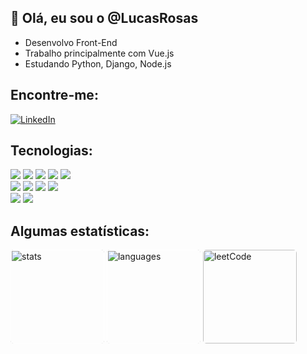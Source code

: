 ## 👋 Olá, eu sou o @LucasRosas

- Desenvolvo Front-End
- Trabalho principalmente com Vue.js
- Estudando Python, Django, Node.js

## Encontre-me:

<a href="https://www.linkedin.com/in/lucasRosas/" target="_blank">
<img src="https://img.shields.io/badge/LinkedIn-%230077B5.svg?&style=flat-square&logo=linkedin&logoColor=white" alt="LinkedIn"></a>

## Tecnologias:

<div align="left">
  <img src="https://img.shields.io/badge/Javascript-gray?style=flat-square&logo=JavaScript"/>
  <img src="https://img.shields.io/badge/Vue.js-gray?style=flat-square&logo=vuedotjs"/>
  <img src="https://img.shields.io/badge/HTML-gray?style=flat-square&logo=HTML5"/>
  <img src="https://img.shields.io/badge/css-gray?style=flat-square&logo=CSS3&logoColor=blue"/>
  <img src="https://img.shields.io/badge/sass-gray?style=flat-square&logo=sass"/>
  </br>
  <img src="https://img.shields.io/badge/Jira-gray?style=flat-square&logo=jira&logoColor=blue"/>
  <img src="https://img.shields.io/badge/Bitbucket-gray?style=flat-square&logo=bitbucket&logoColor=blue"/>
  <img src="https://img.shields.io/badge/Node.js-gray?style=flat-square&logo=nodedotjs"/>
  <img src="https://img.shields.io/badge/Django-gray?style=flat-square&logo=django&logoColor=darkgreen"/>
  </br>
  <img src="https://img.shields.io/badge/Docker-gray?style=flat-square&logo=docker"/>
  <img src="https://img.shields.io/badge/Capacitor-gray?style=flat-square&logo=capacitor"/>
</div>

## Algumas estatísticas:

<div>
    <img src="https://github-readme-stats.vercel.app/api?username=lucasRosas&show_icons=true&locale=en&layout=compact&theme=tokyonight" alt="stats" height="150em" style="outline: 1px solid white; border-radius: 5px; outline-offset:-1px" />
    <img src="https://github-readme-stats.vercel.app/api/top-langs?username=lucasRosas&show_icons=true&locale=en&layout=compact&theme=tokyonight" alt="languages" height="150em" style="outline: 1px solid white; border-radius: 5px;  outline-offset:-1px" />
    <img src="https://leetcode-stats.vercel.app/api?username=lucasRosas&theme=Dark" alt="leetCode" height="150em" style="outline: 1px solid white; border-radius: 5px"/>
</div>
